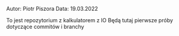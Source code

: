 Autor: Piotr Piszora
Data: 19.03.2022

To jest repozytorium z kalkulatorem z IO
Będą tutaj pierwsze próby dotyczące commitów i branchy
